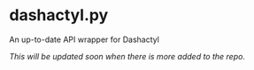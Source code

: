 # dashactyl.py
An up-to-date API wrapper for Dashactyl

*This will be updated soon when there is more added to the repo.*
